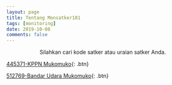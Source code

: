 ```yaml
---
layout: page
title: Tentang Monsatker181
tags: [monitoring]
date: 2019-10-08
comments: false
---
```

    
<center>Silahkan cari kode satker atau uraian satker Anda.</center>

[445371-KPPN Mukomuko](https://kppnmuko.github.io/445371){: .btn}

[512769-Bandar Udara Mukomuko](https://kppnmuko.github.io/512769){: .btn}
